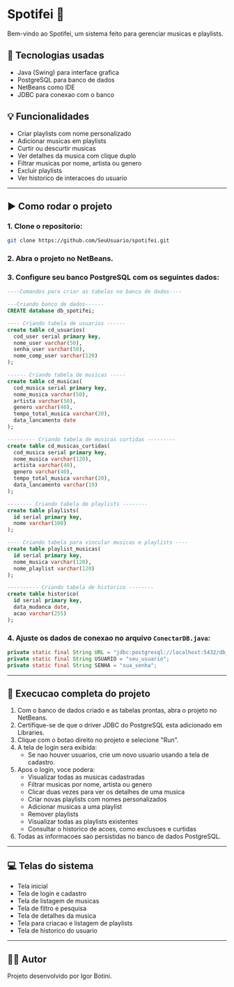 # Spotifei 🎵

Bem-vindo ao Spotifei, um sistema feito para gerenciar musicas e playlists.

## 🔧 Tecnologias usadas

- Java (Swing) para interface grafica
- PostgreSQL para banco de dados
- NetBeans como IDE
- JDBC para conexao com o banco

## 💡 Funcionalidades

- Criar playlists com nome personalizado
- Adicionar musicas em playlists
- Curtir ou descurtir musicas
- Ver detalhes da musica com clique duplo
- Filtrar musicas por nome, artista ou genero
- Excluir playlists
- Ver historico de interacoes do usuario

---

## ▶️ Como rodar o projeto

### 1. Clone o repositorio:

```bash
git clone https://github.com/SeuUsuario/spotifei.git
```

### 2. Abra o projeto no NetBeans.

### 3. Configure seu banco PostgreSQL com os seguintes dados:

```sql
----Comandos para criar as tabelas no banco de dados----

---Criando banco de dados------
CREATE database db_spotifei;

---- Criando tabela de usuarios ------
create table cd_usuarios(
  cod_user serial primary key,
  nome_user varchar(50),
  senha_user varchar(50),
  nome_comp_user varchar(120)
);

------ Criando tabela de musicas -----
create table cd_musicas(
  cod_musica serial primary key,
  nome_musica varchar(50),
  artista varchar(50),
  genero varchar(40),
  tempo_total_musica varchar(20),
  data_lancamento date
);

--------- Criando tabela de musicas curtidas ---------
create table cd_musicas_curtidas(
  cod_musica serial primary key,
  nome_musica varchar(120),
  artista varchar(40),
  genero varchar(40),
  tempo_total_musica varchar(20),
  data_lancamento varchar(19)
);

-------- Criando tabela de playlists --------
create table playlists(
  id serial primary key,
  nome varchar(100)
);

---- Criando tabela para vincular musicas e playlists ----
create table playlist_musicas(
  id serial primary key,
  nome_musica varchar(120),
  nome_playlist varchar(120)
);

---------- Criando tabela de historico --------
create table historico(
  id serial primary key,
  data_mudanca date,
  acao varchar(255)
);
```

### 4. Ajuste os dados de conexao no arquivo `ConectarDB.java`:

```java
private static final String URL = "jdbc:postgresql://localhost:5432/db_spotifei";
private static final String USUARIO = "seu_usuario";
private static final String SENHA = "sua_senha";
```

---

## 🚀 Execucao completa do projeto

1. Com o banco de dados criado e as tabelas prontas, abra o projeto no NetBeans.
2. Certifique-se de que o driver JDBC do PostgreSQL esta adicionado em Libraries.
3. Clique com o botao direito no projeto e selecione "Run".
4. A tela de login sera exibida:
   - Se nao houver usuarios, crie um novo usuario usando a tela de cadastro.
5. Apos o login, voce podera:
   - Visualizar todas as musicas cadastradas
   - Filtrar musicas por nome, artista ou genero
   - Clicar duas vezes para ver os detalhes de uma musica
   - Criar novas playlists com nomes personalizados
   - Adicionar musicas a uma playlist
   - Remover playlists
   - Visualizar todas as playlists existentes
   - Consultar o historico de acoes, como exclusoes e curtidas
6. Todas as informacoes sao persistidas no banco de dados PostgreSQL.

---

## 💻 Telas do sistema

- Tela inicial
- Tela de login e cadastro
- Tela de listagem de musicas
- Tela de filtro e pesquisa
- Tela de detalhes da musica
- Tela para criacao e listagem de playlists
- Tela de historico do usuario

---

## 👨‍💻 Autor

Projeto desenvolvido por Igor Botini.
